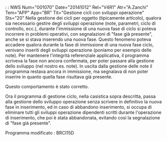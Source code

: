  :  : NWS Num="001070" Date="20141012" Rel="V4R1" Atr="A.Zanchi" Tem="APP" App="BR" Tit="Gestione cicli con sviluppi operazione" Sts="20"
Nella gestione dei cicli per oggetto (tipicamente articolo), qualora sia necessario gestire degli sviluppi operazione (note, parametri, ciclo di controllo, ecc.), durante l'immissione di una nuova
fase di ciclo si poteva incorrere in problemi operativi, con segnalazioni di "fase già presente", anche se si stava inserendo una nuova fase.
Questo fenomeno poteva accadere qualora durante la fase di immissione di una nuova fase ciclo, venivano inseriti degli sviluppi operazione (poniamo per esempio delle note).
Per mantenere l'integrità referenziale applicativa, il programma scriveva la fase non ancora confermata, per poter passare alla gestione dello sviluppo (nel nostro es. note). In uscita dalla gestione delle note il programma restava ancora in immissione, ma segnalava di non poter inserire in quanto quella fase risultava già presente.

Questo comportamento è stato corretto.

Ora il programma di gestione ciclo, nella casistica sopra descritta, passa alla gestione dello sviluppo operazione senza scrivere in definitivo la nuova fase in inserimento, ed in caso di abbandono inserimento, si occupa di eliminare tutti gli sviluppi operazione dipendenti scritti durante l'operazione di inserimento, che poi è stata abbandonata, evitando così la segnalazione di
"fase già presente".

Programma modificato :  BRCI15D
